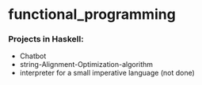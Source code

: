 # functional_programming

### Projects in Haskell:
- Chatbot
- string-Alignment-Optimization-algorithm
- interpreter for a small imperative language (not done)